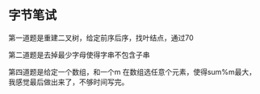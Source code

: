 # `字节笔试`


第一道题是重建二叉树，给定前序后序，找叶结点，通过70

第二道题是去掉最少字母使得字串不包含子串

第四道题是给定一个数组，和一个m 在数组选任意个元素，使得sum%m最大，我感觉最后做出来了，不够时间写完。
